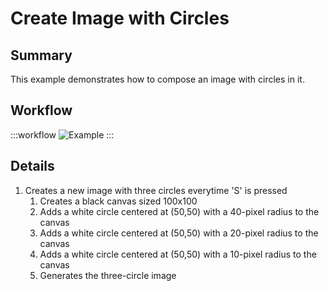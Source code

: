# Create Image with Circles

## Summary
This example demonstrates how to compose an image with circles in it.

## Workflow
:::workflow
![Example](~/workflows/BonsaiExamples/Vision/CreateImageWithCircles/CreateImageWithCircles.bonsai)
:::

## Details
1. Creates a new image with three circles everytime 'S' is pressed
    1. Creates a black canvas sized 100x100
    2. Adds a white circle centered at (50,50) with a 40-pixel radius to the canvas
    3. Adds a white circle centered at (50,50) with a 20-pixel radius to the canvas
    4. Adds a white circle centered at (50,50) with a 10-pixel radius to the canvas
    5. Generates the three-circle image

